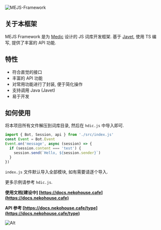 ![MEJS-Framework](https://socialify.git.ci/Miaow233/MEJS-Framework/image?description=1&language=1&logo=https%3A%2F%2Fcdn.jsdelivr.net%2Fgh%2FMiaow233%2FMEJS-Framework%40main%2Fdocs%2Fassets%2Flogo.png&name=1&owner=1&pattern=Charlie%20Brown&stargazers=1&theme=Light)

## 关于本框架

MEJS Framework 是为 [Medic](http://docs.nekohouse.cafe/Medic/) 设计的 JS 词库开发框架. 基于 [Javet](https://github.com/caoccao/Javet), 使用 TS 编写, 提供了丰富的 API 功能.

## 特性

- 符合直觉的接口
- 丰富的 API 功能
- 对常用功能进行了封装, 便于简化操作
- 支持调用 Java (Javet)
- 易于开发

## 如何使用

将本项目所有文件解压到词库目录, 然后在 `hdic.js` 中导入即可.

```js
import { Bot, Session, api } from './src/index.js'
const Event = Bot.Event
Event.on('message', async (session) => {
  if (session.content === 'test') {
    session.send(`Hello, ${session.sender}`)
  }
})
```

`index.js` 文件默认导入全部模块, 如有需要请逐个导入.

更多示例请参考 `hdic.js`.

**使用文档[建设中] [https://docs.nekohouse.cafe](https://docs.nekohouse.cafe)**

**API 参考 [https://docs.nekohouse.cafe/type](https://docs.nekohouse.cafe/type)**

![Alt](https://repobeats.axiom.co/api/embed/80476bfcb2be552b6548029824d98780ddd5f7fc.svg 'Repobeats analytics image')
